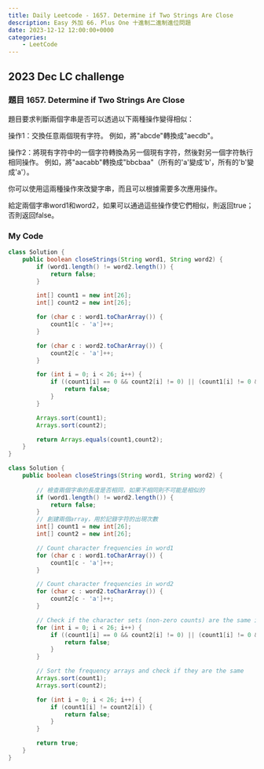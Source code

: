 ```yaml
---
title: Daily Leetcode - 1657. Determine if Two Strings Are Close
description: Easy 外加 66. Plus One 十進制二進制進位問題
date: 2023-12-12 12:00:00+0000
categories:
    - LeetCode
---
```


##  2023 Dec LC challenge


### 題目 1657. Determine if Two Strings Are Close

題目要求判斷兩個字串是否可以透過以下兩種操作變得相似：

操作1：交換任意兩個現有字符。
例如，將"abcde"轉換成"aecdb"。

操作2：將現有字符中的一個字符轉換為另一個現有字符，然後對另一個字符執行相同操作。
例如，將"aacabb"轉換成"bbcbaa"（所有的'a'變成'b'，所有的'b'變成'a'）。

你可以使用這兩種操作來改變字串，而且可以根據需要多次應用操作。

給定兩個字串word1和word2，如果可以通過這些操作使它們相似，則返回true；否則返回false。

### My Code

```java
class Solution {
    public boolean closeStrings(String word1, String word2) {
        if (word1.length() != word2.length()) {
            return false;
        }

        int[] count1 = new int[26];
        int[] count2 = new int[26];

        for (char c : word1.toCharArray()) {
            count1[c - 'a']++;
        }

        for (char c : word2.toCharArray()) {
            count2[c - 'a']++;
        }

        for (int i = 0; i < 26; i++) {
            if ((count1[i] == 0 && count2[i] != 0) || (count1[i] != 0 && count2[i] == 0)) {
                return false;
            }
        }

        Arrays.sort(count1);
        Arrays.sort(count2);

        return Arrays.equals(count1,count2);
    }
}
```

```java
class Solution {
    public boolean closeStrings(String word1, String word2) {
        
        // 檢查兩個字串的長度是否相同，如果不相同則不可能是相似的
        if (word1.length() != word2.length()) {
            return false;
        }
        // 創建兩個array，用於記錄字符的出現次數
        int[] count1 = new int[26];
        int[] count2 = new int[26];

        // Count character frequencies in word1
        for (char c : word1.toCharArray()) {
            count1[c - 'a']++;
        }

        // Count character frequencies in word2
        for (char c : word2.toCharArray()) {
            count2[c - 'a']++;
        }

        // Check if the character sets (non-zero counts) are the same in both strings
        for (int i = 0; i < 26; i++) {
            if ((count1[i] == 0 && count2[i] != 0) || (count1[i] != 0 && count2[i] == 0)) {
                return false;
            }
        }

        // Sort the frequency arrays and check if they are the same
        Arrays.sort(count1);
        Arrays.sort(count2);

        for (int i = 0; i < 26; i++) {
            if (count1[i] != count2[i]) {
                return false;
            }
        }

        return true;
    }
}

```
